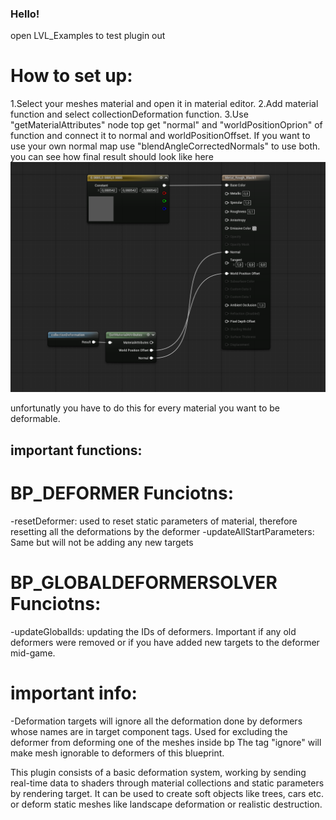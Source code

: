### Hello!
open LVL_Examples to test plugin out

# How to set up:
  1.Select your meshes material and open it in material editor.
  2.Add material function and select collectionDeformation function.
  3.Use "getMaterialAttributes" node top get "normal" and "worldPositionOprion" of function and connect it to normal and worldPositionOffset. If you want to use your own normal map use "blendAngleCorrectedNormals" to use both.
  you can see how final result should look like here [<img src="example.png">](https://link-to-your-URL/)
  
  unfortunatly you have to do this for every material you want to be deformable.

## important functions:
 # BP_DEFORMER Funciotns:
   -resetDeformer: used to reset static parameters of material, therefore resetting all the deformations by the deformer
   -updateAllStartParameters: Same but will not be adding any new targets
  # BP_GLOBALDEFORMERSOLVER Funciotns:
   -updateGlobalIds: updating the IDs of deformers. Important if any old deformers were removed or if you have added new targets to the deformer mid-game.
  # important info:
   -Deformation targets will ignore all the deformation done by deformers whose names are in target component tags. Used for excluding the deformer from deforming one of the meshes inside bp
  The tag "ignore" will make mesh ignorable to deformers of this blueprint.

This plugin consists of a basic deformation system, working by sending real-time data to shaders through material collections and static parameters by rendering target. It can be used to create soft objects like trees, cars etc. or deform static meshes like landscape deformation or realistic destruction.
